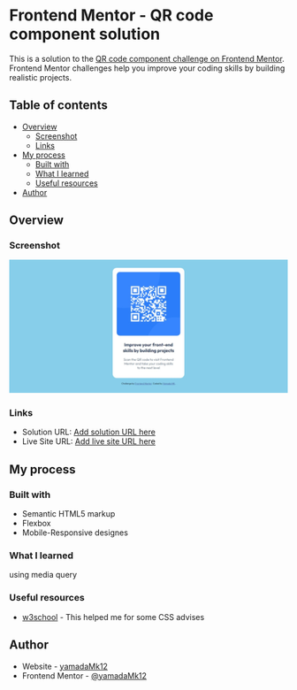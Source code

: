 # Frontend Mentor - QR code component solution

This is a solution to the [QR code component challenge on Frontend Mentor](https://www.frontendmentor.io/challenges/qr-code-component-iux_sIO_H). Frontend Mentor challenges help you improve your coding skills by building realistic projects. 

## Table of contents

- [Overview](#overview)
  - [Screenshot](#screenshot)
  - [Links](#links)
- [My process](#my-process)
  - [Built with](#built-with)
  - [What I learned](#what-i-learned)
  - [Useful resources](#useful-resources)
- [Author](#author)

## Overview

### Screenshot

![](./screenshot.jpeg)

### Links

- Solution URL: [Add solution URL here](https://github.com/yamadaMk12/qr-code-component-main)
- Live Site URL: [Add live site URL here](https://your-live-site-url.com)

## My process

### Built with

- Semantic HTML5 markup
- Flexbox
- Mobile-Responsive designes

### What I learned

using media query

### Useful resources

- [w3school](https://www.w3schools.com/) - This helped me for some CSS advises

## Author

- Website - [yamadaMk12](https://www.your-site.com)
- Frontend Mentor - [@yamadaMk12](https://www.frontendmentor.io/profile/yamadaMk12)